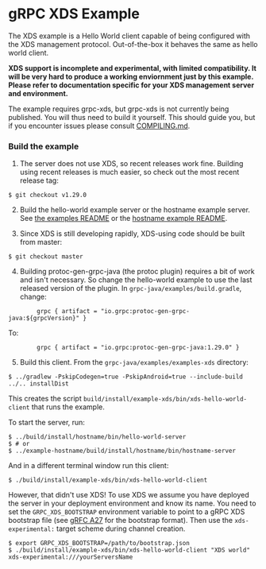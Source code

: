 gRPC XDS Example
================

The XDS example is a Hello World client capable of being configured with the
XDS management protocol. Out-of-the-box it behaves the same as hello world
client.

__XDS support is incomplete and experimental, with limited compatibility. It
will be very hard to produce a working enviornment just by this example. Please
refer to documentation specific for your XDS management server and
environment.__

The example requires grpc-xds, but grpc-xds is not currently being published.
You will thus need to build it yourself. This should guide you, but if you
encounter issues please consult [COMPILING.md](../../COMPILING.md).

### Build the example

1. The server does not use XDS, so recent releases work fine. Building using
recent releases is much easier, so check out the most recent release tag:
```
$ git checkout v1.29.0
```

2. Build the hello-world example server or the hostname example server. See
   [the examples README](../README.md) or the
   [hostname example README](../example-hostname/README.md).

3. Since XDS is still developing rapidly, XDS-using code should be built from
master:
```
$ git checkout master
```

4. Building protoc-gen-grpc-java (the protoc plugin) requires a bit of work and
   isn't necessary. So change the hello-world example to use the last released
   version of the plugin. In `grpc-java/examples/build.gradle`, change:
```
        grpc { artifact = "io.grpc:protoc-gen-grpc-java:${grpcVersion}" }
```
To:
```
        grpc { artifact = "io.grpc:protoc-gen-grpc-java:1.29.0" }
```


5. Build this client. From the `grpc-java/examples/examples-xds` directory:
```
$ ../gradlew -PskipCodegen=true -PskipAndroid=true --include-build ../.. installDist
```

This creates the script `build/install/example-xds/bin/xds-hello-world-client`
that runs the example.

To start the server, run:

```
$ ../build/install/hostname/bin/hello-world-server
$ # or
$ ../example-hostname/build/install/hostname/bin/hostname-server
```

And in a different terminal window run this client:

```
$ ./build/install/example-xds/bin/xds-hello-world-client
```

However, that didn't use XDS! To use XDS we assume you have deployed the server
in your deployment environment and know its name. You need to set the
`GRPC_XDS_BOOTSTRAP` environment variable to point to a gRPC XDS bootstrap
file (see [gRFC A27](https://github.com/grpc/proposal/pull/170) for the
bootstrap format). Then use the `xds-experimental:` target scheme during
channel creation.

```
$ export GRPC_XDS_BOOTSTRAP=/path/to/bootstrap.json
$ ./build/install/example-xds/bin/xds-hello-world-client "XDS world" xds-experimental:///yourServersName
```
